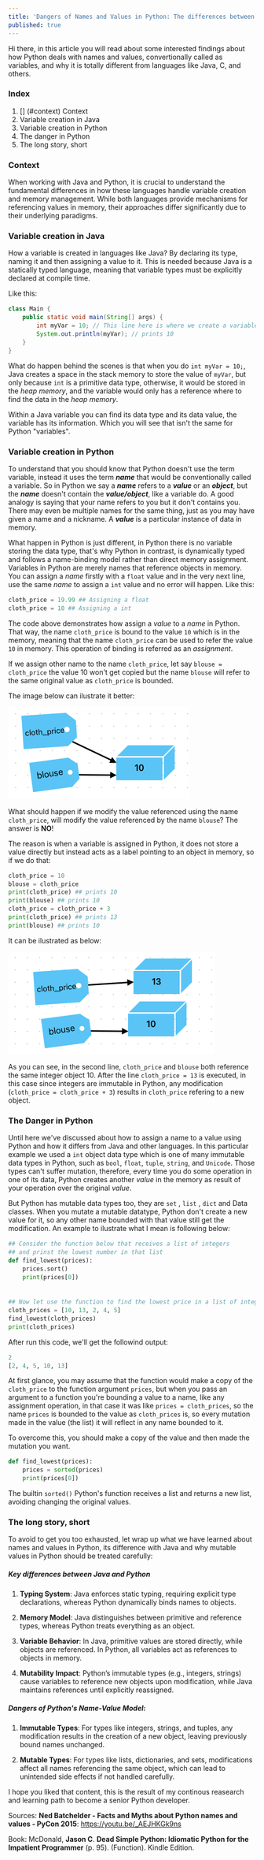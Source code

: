 ```yaml
---
title: 'Dangers of Names and Values in Python: The differences between Python and Java "variables"'
published: true
---
```


Hi there, in this article you will read about some interested findings about how Python deals with names and values, convertionally called as variables, and why it is totally different from languages like Java, C, and others.

### [](#index) Index

1.  [] (#context) Context
1.  Variable creation in Java
1.  Variable creation in Python
1.  The danger in Python
2.  The long story, short


### [](#context) Context

When working with Java and Python, it is crucial to understand the fundamental differences in how these languages handle variable creation and memory management. While both languages provide mechanisms for referencing values in memory, their approaches differ significantly due to their underlying paradigms.

### [](#Variable-creation-in-Java) Variable creation in Java

How a variable is created in languages like Java? By declaring its type, naming it and then assigning a value to it. This is needed because Java is a statically typed language, meaning that variable types must be explicitly declared at compile time.

Like this:
```java
class Main {
    public static void main(String[] args) {
        int myVar = 10; // This line here is where we create a variable
        System.out.println(myVar); // prints 10
    }
}
```
What do happen behind the scenes is that when you do `int myVar = 10;`, Java creates a space in the stack memory to store the value of `myVar`, but only because `int` is a primitive data type, otherwise, it would be stored in the _heap memory_, and the variable would only has a reference where to find the data in the _heap memory_.

Within a Java variable you can find its data type and its data value, the variable has its information. Which you will see that isn't the same for Python "variables".

### [](#Variable-creation-in-Java) Variable creation in Python

To understand that you should know that Python doesn't use the term variable, instead it uses the term _**name**_ that would be conventionally called a variable. So in Python we say a _**name**_ refers to a **_value_** or an _**object**_, but the _**name**_ doesn't contain the _**value/object**_, like a variable do. A good analogy is saying that your name refers to you but it don't contains you. There may even be multiple names for the same thing, just as you may have given a name and a nickname. A _**value**_ is a particular instance of data in memory.

What happen in Python is just different, in Python there is no variable storing the data type, that's why Python in contrast, is dynamically typed and follows a name-binding model rather than direct memory assignment. Variables in Python are merely names that reference objects in memory. You can assign a _name_ firstly with a `float` value and in the very next line, use the same _name_ to assign a `int` value and no error will happen. Like this:
```python
cloth_price = 19.99 ## Assigning a float
cloth_price = 10 ## Assigning a int
```
The code above demonstrates how assign a _value_ to a _name_ in Python. That way, the name `cloth_price` is bound to the value `10` which is in the memory, meaning that the name `cloth_price` can be used to refer the value `10` in memory. This operation of binding is referred as an _assignment_.

If we assign other name to the name `cloth_price`, let say `blouse = cloth_price` the value 10 won't get copied but the name `blouse` will refer to the same original value as `cloth_price` is bounded.

The image below can ilustrate it better:

![](https://github.com/odravison/odravison.github.io/blob/main/not_included_assets/assigning_two_names_same_value.png?raw=true)

What should happen if we modify the value referenced using the name `cloth_price`, will modify the value referenced by the name `blouse`? The answer is **NO**!

The reason is when a variable is assigned in Python, it does not store a value directly but instead acts as a label pointing to an object in memory, so if we do that:

```python
cloth_price = 10
blouse = cloth_price
print(cloth_price) ## prints 10
print(blouse) ## prints 10
cloth_price = cloth_price + 3
print(cloth_price) ## prints 13
print(blouse) ## prints 10
```
It can be ilustrated as below:

![](https://github.com/odravison/odravison.github.io/blob/main/not_included_assets/assigning_two_names_different_values.png?raw=true)

As you can see, in the second line, `cloth_price` and `blouse` both reference the same integer object 10. After the line `cloth_price = 13` is executed, in this case since integers are immutable in Python, any modification (`cloth_price = cloth_price + 3`) results in `cloth_price` refering to a new object.


### [](#The-Danger-In-Python) The Danger in Python

Until here we've discussed about how to assign a name to a value using Python and how it differs from Java and other languages. In this particular example we used a `int` object data type which is one of many immutable data types in Python, such as `bool`, `float`, `tuple`, `string`, and `Unicode`. Those types can't suffer mutation, therefore, every time you do some operation in one of its data, Python creates another _value_ in the memory as result of your operation over the original _value_.

But Python has mutable data types too, they are `set` , `list` , `dict` and Data classes. When you mutate a mutable datatype, Python don't create a new value for it, so any other name bounded with that value still get the modification. An example to ilustrate what I mean is following below:

```python
## Consider the function below that receives a list of integers
## and prinst the lowest number in that list
def find_lowest(prices):
    prices.sort()
    print(prices[0])


## Now let use the function to find the lowest price in a list of integers
cloth_prices = [10, 13, 2, 4, 5]
find_lowest(cloth_prices)
print(cloth_prices)
```

After run this code, we'll get the followind output:
```python
2
[2, 4, 5, 10, 13]
```

At first glance, you may assume that the function would make a copy of the `cloth_price` to the function argument `prices`, but when you pass an argument to a function you're bounding a value to a name, like any assignment operation, in that case it was like `prices = cloth_prices`, so the name `prices` is bounded to the value as `cloth_prices` is, so every mutation made in the value (the list) it will reflect in any name bounded to it.

To overcome this, you should make a copy of the value and then made the mutation you want.

```python
def find_lowest(prices):
    prices = sorted(prices)
    print(prices[0])
```

The builtin `sorted()` Python's function receives a list and returns a new list, avoiding changing the original values.



### [](#The-long-story,-short) The long story, short

To avoid to get you too exhausted, let wrap up what we have learned about names and values in Python, its difference with Java and why mutable values in Python should be treated carefully:

##### Key differences between Java and Python
1.  **Typing System**: Java enforces static typing, requiring explicit type declarations, whereas Python dynamically binds names to objects.

2.  **Memory Model**: Java distinguishes between primitive and reference types, whereas Python treats everything as an object.

3.  **Variable Behavior**: In Java, primitive values are stored directly, while objects are referenced. In Python, all variables act as references to objects in memory.

4.  **Mutability Impact**: Python’s immutable types (e.g., integers, strings) cause variables to reference new objects upon modification, while Java maintains references until explicitly reassigned.

##### Dangers of Python's Name-Value Model:

1.  **Immutable Types**: For types like integers, strings, and tuples, any modification results in the creation of a new object, leaving previously bound names unchanged.

3.  **Mutable Types**: For types like lists, dictionaries, and sets, modifications affect all names referencing the same object, which can lead to unintended side effects if not handled carefully.


I hope you liked that content, this is the result of my continous reasearch and learning path to become a senior Python developer.


Sources:
**Ned Batchelder - Facts and Myths about Python names and values - PyCon 2015**: https://youtu.be/_AEJHKGk9ns

Book: McDonald, **Jason C**. **Dead Simple Python: Idiomatic Python for the Impatient Programmer** (p. 95). (Function). Kindle Edition.
